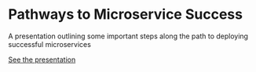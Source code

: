 # Pathways to Microservice Success
A presentation outlining some important steps along the path to deploying successful microservices

[See the presentation](https://tvalletta.github.io/pres-pathways-to-microservice-success/index.html#/title)